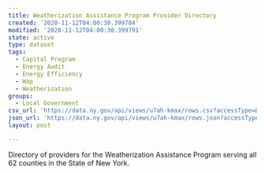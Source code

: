```yaml
---
title: Weatherization Assistance Program Provider Directory
created: '2020-11-12T04:00:30.399784'
modified: '2020-11-12T04:00:30.399791'
state: active
type: dataset
tags:
  - Capital Program
  - Energy Audit
  - Energy Efficiency
  - Wap
  - Weatherization
groups:
  - Local Government
csv_url: 'https://data.ny.gov/api/views/u7ah-kmax/rows.csv?accessType=DOWNLOAD'
json_url: 'https://data.ny.gov/api/views/u7ah-kmax/rows.json?accessType=DOWNLOAD'
layout: post

---
```

Directory of providers for the Weatherization Assistance Program serving all 62 counties in the State of New York.
